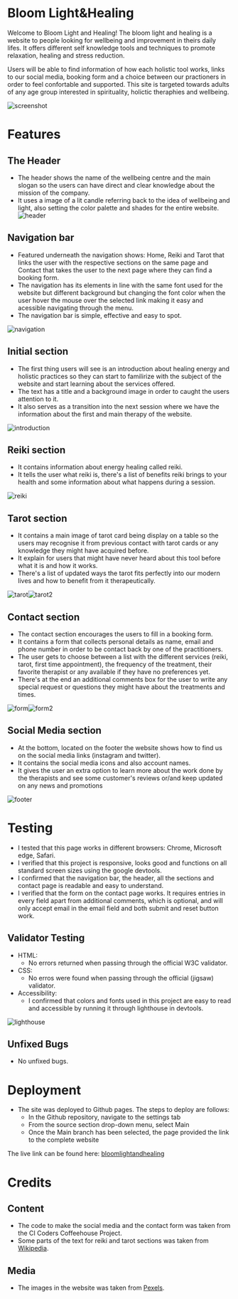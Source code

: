 # Bloom Light&Healing

Welcome to Bloom Light and Healing!
The bloom light and healing is a website to people looking for wellbeing and improvement in theirs daily lifes.
It offers different self knowledge tools and techniques to promote relaxation, healing and stress reduction.

Users will be able to find information of how each holistic tool works, links to our social media, booking form and a choice between our practioners in order to feel confortable and supported. This site is targeted towards adults of any age group interested in spirituality, holictic theraphies and wellbeing.

![screenshot](/assets/images/BE4E12BC-C565-4A71-A9CC-28F81368F9F0_1_105_c.jpeg)

# Features

## The Header
- The header shows the name of the wellbeing centre and the main slogan so the users can have direct and clear knowledge about the mission of the company.
- It uses a image of a lit candle referring back to the idea of wellbeing and light, also setting the color palette and shades for the entire website.
![header](/assets/images/9FF8712C-8E27-4A5D-BFAA-F37E5804858F_1_105_c.jpeg)

## Navigation bar
- Featured underneath the navigation shows: Home, Reiki and Tarot that links the user with the respective sections on the same page and Contact that takes the user to the next page where they can find a booking form.
- The navigation has its elements in line with the same font used for the website but different background but changing the font color when the user hover the mouse over the selected link making it easy and acessible navigating through the menu.
- The navigation bar is simple, effective and easy to spot.

![navigation](/assets/images/AE9A9748-7518-4208-937E-B54C465A5958.jpeg)

## Initial section
- The first thing users will see is an introduction about healing energy and holistic practices so they can start to familirize with the subject of the website and start learning about the services offered.
- The text has a title and a background image in order to caught the users attention to it.
- It also serves as a transition into the next session where we have the information about the first and main therapy of the website.

![introduction](/assets/images/144C286D-A5F8-4329-8A68-BD3AFB06370B_1_105_c.jpeg)

## Reiki section
- It contains information about energy healing called reiki.
- It tells the user what reiki is, there's a list of benefits reiki brings to your health and some information about what happens during a session.

![reiki](/assets/images/F09DC4D3-0B98-465A-98B0-BB2A473422D7_1_105_c.jpeg)

## Tarot section
- It contains a main image of tarot card being display on a table so the users may recognise it from previous contact with tarot cards or any knowledge they might have acquired before.
- It explain for users that might have never heard about this tool before what it is and how it works.
- There's a list of updated ways the tarot fits perfectly into our modern lives and how to benefit from it therapeutically.

![tarot](/assets/images/71F5FB37-5D8D-4F88-8022-49EB50CB3AF4_1_105_c.jpeg)![tarot2](/assets/images/8E87D90F-C106-40D8-98C9-1383A56ED38B_1_105_c.jpeg)

## Contact section
- The contact section encourages the users to fill in a booking form.
- It contains a form that collects personal details as name, email and phone number in order to be contact back by one of the practitioners.
- The user gets to choose between a list with the different services (reiki, tarot, first time appointment), the frequency of the treatment, their favorite therapist or any available if they have no preferences yet.
- There's at the end an additional comments box for the user to write any special request or questions they might have about the treatments and times.

![form](/assets/images/B317D8EA-8D3E-4621-83C5-42CA9D8CD400_1_105_c.jpeg)![form2](/assets/images/185DECDB-2C82-448A-BAB0-194F76DF2739_1_105_c.jpeg)

## Social Media section
- At the bottom, located on the footer the website shows how to find us on the social media links (instagram and twitter).
- It contains the social media icons and also account names.
- It gives the user an extra option to learn more about the work done by the therapists and see some customer's reviews or/and keep updated on any news and promotions

![footer](/assets/images/48BD3938-ED1D-4655-AE5A-5C54541266D1_1_105_c.jpeg)

# Testing
- I tested that this page works in different browsers: Chrome, Microsoft edge, Safari.
- I verified that this project is responsive, looks good and functions on all standard screen sizes using the google devtools.
- I confirmed that the navigation bar, the header, all the sections and contact page is readable and easy to understand.
- I verified that the form on the contact page works. It requires entries in every field apart from additional comments, which is optional, and will only accept email in the email field and both submit and reset button work.

## Validator Testing
- HTML: 
  - No errors returned when passing through the official W3C validator.
- CSS: 
  - No erros were found when passing through the official (jigsaw) validator.
- Accessibility:
  - I confirmed that colors and fonts used in this project are easy to read and accessible by running it through lighthouse in devtools.

![lighthouse](/assets/images/87ACECD8-F210-4032-9B4C-8C6EEC4A96EB_1_201_a.jpeg)

## Unfixed Bugs
- No unfixed bugs.

# Deployment
- The site was deployed to Github pages. The steps to deploy are follows:
  - In the Github repository, navigate to the settings tab
  - From the source section drop-down menu, select Main
  - Once the Main branch has been selected, the page provided the link to the complete website

The live link can be found here: [bloomlightandhealing]()

# Credits

## Content
- The code to make the social media and the contact form was taken from the CI Coders Coffeehouse Project.
- Some parts of the text for reiki and tarot sections was taken from [Wikipedia](www.wikipedia.org).

## Media
- The images in the website was taken from [Pexels](https://www.pexels.com/).